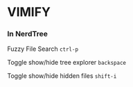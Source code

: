 # VIMIFY

### In NerdTree

Fuzzy File Search
`ctrl-p`

Toggle show/hide tree explorer
`backspace`

Toggle show/hide hidden files
`shift-i`






